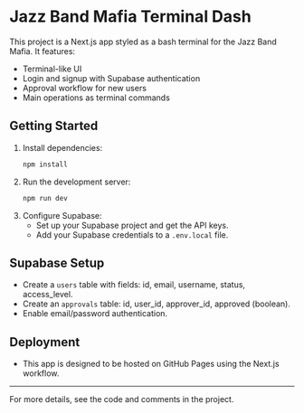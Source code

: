# Jazz Band Mafia Terminal Dash

This project is a Next.js app styled as a bash terminal for the Jazz Band Mafia. It features:
- Terminal-like UI
- Login and signup with Supabase authentication
- Approval workflow for new users
- Main operations as terminal commands

## Getting Started

1. Install dependencies:
   ```bash
   npm install
   ```
2. Run the development server:
   ```bash
   npm run dev
   ```
3. Configure Supabase:
   - Set up your Supabase project and get the API keys.
   - Add your Supabase credentials to a `.env.local` file.

## Supabase Setup
- Create a `users` table with fields: id, email, username, status, access_level.
- Create an `approvals` table: id, user_id, approver_id, approved (boolean).
- Enable email/password authentication.

## Deployment
- This app is designed to be hosted on GitHub Pages using the Next.js workflow.

---

For more details, see the code and comments in the project.
